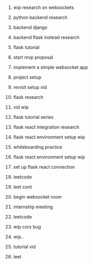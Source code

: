 1. wip research on websockets
2. python backend research
3. backend django
4. backend flask instead research
5. flask tutorial
6. start mvp proposal
7. implement a simple websocket app


1. project setup
2. revisit setup vid
3. flask research 
4. vid wip

1. flask tutorial series
2. flask react integration research
3. flask react environment setup wip
4. whiteboarding practice
5. flask react environment setup wip
6. set up flask react connection

1. leetcode
2. leet cont
3. begin websocket room
4. internship meeting

1. leetcode
2. wip cors bug
3. wip..
4. tutorial vid

1. leet